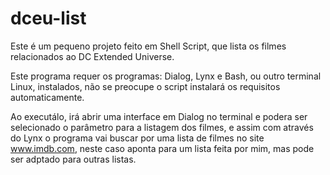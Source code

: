 # dceu-list
Este é um pequeno projeto feito em Shell Script, que lista os filmes relacionados ao DC Extended Universe.

Este programa requer os programas: Dialog, Lynx e Bash, ou outro terminal Linux, instalados, não se preocupe o script instalará os requisitos automaticamente.

Ao executálo, irá abrir uma interface em Dialog no terminal e podera ser selecionado o parâmetro para a listagem dos filmes, e assim com através do Lynx o programa vai buscar por uma lista de filmes no site www.imdb.com, neste caso aponta para um lista feita por mim, mas pode ser adptado para outras listas.
